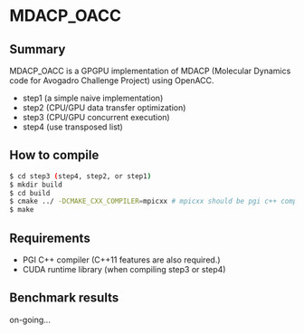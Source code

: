 # MDACP_OACC

## Summary
MDACP_OACC is a GPGPU implementation of MDACP (Molecular Dynamics code for Avogadro Challenge Project) using OpenACC.

- step1 (a simple naive implementation)
- step2 (CPU/GPU data transfer optimization)
- step3 (CPU/GPU concurrent execution)
- step4 (use transposed list)

## How to compile

``` sh
$ cd step3 (step4, step2, or step1)
$ mkdir build
$ cd build
$ cmake ../ -DCMAKE_CXX_COMPILER=mpicxx # mpicxx should be pgi c++ compiler
$ make
```

## Requirements
- PGI C++ compiler (C++11 features are also required.)
- CUDA runtime library (when compiling step3 or step4)

## Benchmark results
on-going...
